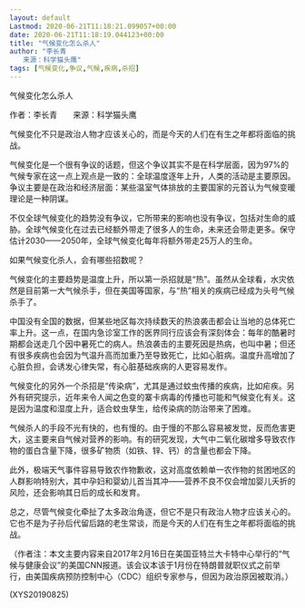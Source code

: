 ```yaml
---
layout: default
Lastmod: 2020-06-21T11:18:21.099057+00:00
date: 2020-06-21T11:18:19.044123+00:00
title: "气候变化怎么杀人"
author: "李长青
　　来源：科学猫头鹰"
tags: [气候变化,争议,气候,疾病,杀招]
---
```


气候变化怎么杀人

作者：李长青　　来源：科学猫头鹰

气候变化不只是政治人物才应该关心的，而是今天的人们在有生之年都将面临的挑战。

气候变化是一个很有争议的话题，但这个争议其实不是在科学层面，因为97%的气候专家在这一点上观点是一致的：全球温度逐年上升，人类的活动是主要原因。争议主要是在政治和经济层面：某些温室气体排放的主要国家的元首认为气候变暖理论是一种阴谋。

不仅全球气候变化的趋势没有争议，它所带来的影响也没有争议，包括对生命的威胁。全球气候变化在过去已经额外带走了很多人的生命，未来还会带走更多。保守估计2030——2050年，全球气候变化每年将额外带走25万人的生命。

如果气候变化杀人，会有哪些招数呢？

气候变化的主要趋势是温度上升，所以第一杀招就是“热”。虽然从全球看，水灾依然是目前第一大气候杀手，但在美国等国家，与“热”相关的疾病已经成为头号气候杀手了。

中国没有全国的数据，但某些地区每次持续数天的热浪袭击都会让当地的总体死亡率上升。这一点，在国内急诊室工作的医界同行应该会有深刻体会：每年的酷暑时期都会送走几个因中暑死亡的病人。热浪袭击的主要死因是热病，也叫中暑；但还有很多疾病也会因为气温升高而加重乃至导致死亡，比如心脏病。温度升高增加了心脏负担，会诱发心律失常，有心脏基础疾病的人更容易发作。

气候变化的另外一个杀招是“传染病”，尤其是通过蚊虫传播的疾病，比如疟疾。另外有研究提示，近年来令人闻之色变的寨卡病毒的传播也可能和气候变化有关。这是因为温度和湿度上升，适合蚊虫孳生，给传染病的防治带来了困难。

气候杀人的手段不光有快的，也有慢的。由于慢的不那么容易被发觉，反而危害更大，这主要来自气候对营养的影响。有的研究发现，大气中二氧化碳增多导致农作物的蛋白含量下降，很多矿物质（如铁、锌、钙）的含量也都会下降。

此外，极端天气事件容易导致农作物歉收，这对高度依赖单一农作物的贫困地区的人群影响特别大，其中孕妇和婴幼儿首当其冲——营养不良不仅会增加婴儿夭折的风险，还会影响其日后的成长和发育。

总之，尽管气候变化牵扯了太多政治角逐，但它不是只有政治人物才应该关心的。它也不是为子孙后代留后路的老生常谈，而是今天的人们在有生之年都将面临的挑战。

（作者注：本文主要内容来自2017年2月16日在美国亚特兰大卡特中心举行的“气候与健康会议”的美国CNN报道。该会议本该于1月份在特朗普就职仪式之前举行，由美国疾病预防控制中心（CDC）组织专家参与，但因为政治原因被取消。）

(XYS20190825)

